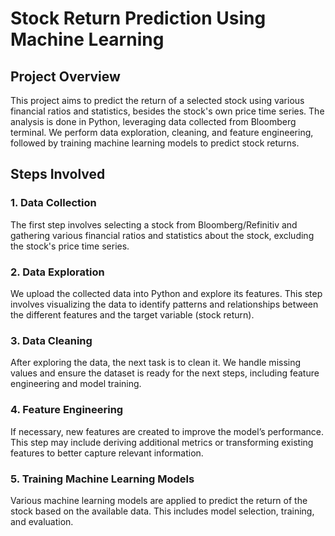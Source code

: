# Stock Return Prediction Using Machine Learning

## Project Overview

This project aims to predict the return of a selected stock using various financial ratios and statistics, besides the stock's own price time series. The analysis is done in Python, leveraging data collected from Bloomberg terminal. We perform data exploration, cleaning, and feature engineering, followed by training machine learning models to predict stock returns.

## Steps Involved

### 1. Data Collection
The first step involves selecting a stock from Bloomberg/Refinitiv and gathering various financial ratios and statistics about the stock, excluding the stock's price time series.
### 2. Data Exploration
We upload the collected data into Python and explore its features. This step involves visualizing the data to identify patterns and relationships between the different features and the target variable (stock return).
### 3. Data Cleaning
After exploring the data, the next task is to clean it. We handle missing values and ensure the dataset is ready for the next steps, including feature engineering and model training.
### 4. Feature Engineering
If necessary, new features are created to improve the model’s performance. This step may include deriving additional metrics or transforming existing features to better capture relevant information.
### 5. Training Machine Learning Models
Various machine learning models are applied to predict the return of the stock based on the available data. This includes model selection, training, and evaluation.
